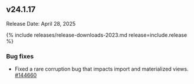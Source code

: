 ## v24.1.17

Release Date: April 28, 2025

{% include releases/release-downloads-2023.md release=include.release %}

<h3 id="v24-1-17-bug-fixes">Bug fixes</h3>

- Fixed a rare corruption bug that impacts import and materialized views. [#144660][#144660]

[#144660]: https://github.com/cockroachdb/cockroach/pull/144660
